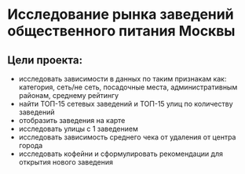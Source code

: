 # Исследование рынка заведений общественного питания Москвы

## Цели проекта:

- исследовать зависимости в данных по таким признакам как: категория, сеть/не сеть, посадочные места, административным районам, среднему рейтингу
- найти ТОП-15 сетевых заведений и ТОП-15 улиц по количеству заведений
- отобразить заведения на карте
- исследовать улицы с 1 заведением
- исследовать зависимость среднего чека от удаления от центра города
- исследовать кофейни и сформулировать рекомендации для открытия нового заведения
